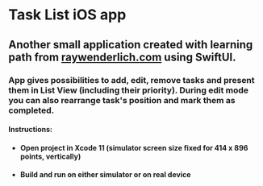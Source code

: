 # **Task List iOS app**

## Another small application created with learning path from [raywenderlich.com](https://www.raywenderlich.com/5662524-your-second-ios-and-swiftui-app) using SwiftUI.

### App gives possibilities to add, edit, remove tasks and present them in List View (including their priority). During edit mode you can also rearrange task's position and mark them as completed.

#### Instructions:

-   #### Open project in Xcode 11 (simulator screen size fixed for 414 x 896 points, vertically)
-   #### Build and run on either simulator or on real device

